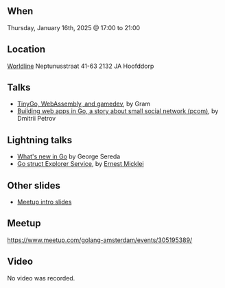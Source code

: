When
----
Thursday, January 16th, 2025 @ 17:00 to 21:00

Location
--------
[Worldline](https://www.worldline.com/)
Neptunusstraat 41-63
2132 JA Hoofddorp

Talks
-----
- [TinyGo, WebAssembly, and gamedev](todo.pdf), by Gram
- [Building web apps in Go, a story about small social network (pcom)](todo.pdf), by Dmitrii Petrov

Lightning talks
--------------
- [What's new in Go](Go-124.pdf) by George Sereda
- [Go struct Explorer Service](todo.pdf), by [Ernest Micklei](https://github.com/emicklei)

Other slides
------------
* [Meetup intro slides](intro-slides.pdf)

Meetup
------
https://www.meetup.com/golang-amsterdam/events/305195389/

Video
-----
No video was recorded.
